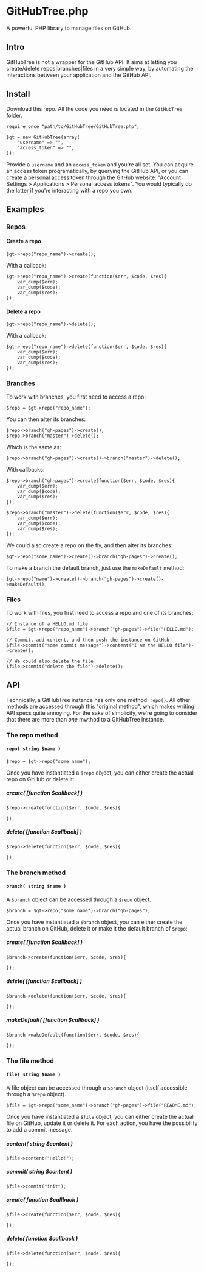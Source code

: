 # GitHubTree.php 

A powerful PHP library to manage files on GitHub.

## Intro

GitHubTree is not a wrapper for the GitHub API. It aims at letting you create/delete repos|branches|files in a very simple way, by automating the interactions between your application and the GitHub API.

## Install

Download this repo. All the code you need is located in the `GitHubTree` folder.

```
require_once "path/to/GitHubTree/GitHubTree.php";

$gt = new GitHubTree(array(
    "username" => "",
    "access_token" => "",
));
```

Provide a `username` and an `access_token` and you're all set. You can acquire an access token programatically, by querying the GitHub API, or you can create a personal access token through the GitHub website: "Account Settings > Applications > Personal access tokens". You would typically do the latter if you're interacting with a repo you own.

## Examples

### Repos

#### Create a repo

```
$gt->repo("repo_name")->create();
```

With a callback:

```
$gt->repo("repo_name")->create(function($err, $code, $res){
    var_dump($err);
    var_dump($code);
    var_dump($res);
});
```

#### Delete a repo

```
$gt->repo("repo_name")->delete();
```

With a callback:

```
$gt->repo("repo_name")->delete(function($err, $code, $res){
    var_dump($err);
    var_dump($code);
    var_dump($res);
});
```

### Branches

To work with branches, you first need to access a repo:

```
$repo = $gt->repo("repo_name");
```

You can then alter its branches:

```
$repo->branch("gh-pages")->create();
$repo->branch("master")->delete();
```

Which is the same as:

```
$repo->branch("gh-pages")->create()->branch("master")->delete();
```

With callbacks:

```
$repo->branch("gh-pages")->create(function($err, $code, $res){
    var_dump($err);
    var_dump($code);
    var_dump($res);
});

$repo->branch("master")->delete(function($err, $code, $res){
    var_dump($err);
    var_dump($code);
    var_dump($res);
});
```

We could also create a repo on the fly, and then alter its branches:

```
$gt->repo("some_name")->create()->branch("gh-pages")->create();
```

To make a branch the default branch, just use the `makeDefault` method:

```
$gt->repo("name")->create()->branch("gh-pages")->create()->makeDefault();
```

### Files

To work with files, you first need to access a repo and one of its branches:

```
// Instance of a HELLO.md file
$file = $gt->repo("repo_name")->branch("gh-pages")->file("HELLO.md");

// Commit, add content, and then push the instance on GitHub
$file->commit("some commit message")->content("I am the HELLO file")->create();

// We could also delete the file
$file->commit("delete the file")->delete();
```

## API

Technically, a GitHubTree instance has only one method: `repo()`. All other methods are accessed through this "original method", which makes writing API specs quite annoying. For the sake of simplicity, we're going to consider that there are more than *one* mwthod to a GitHubTree instance.

### The repo method

#### `repo( string $name )`

```
$repo = $gt->repo("some_name");
```

Once you have instantiated a `$repo` object, you can either create the actual repo on GitHub or delete it:

##### create( [function $callback] )

```
$repo->create(function($err, $code, $res){
    
});
```

##### delete( [function $callback] )

```
$repo->delete(function($err, $code, $res){
    
});
```

### The branch method

#### `branch( string $name )`

A `$branch` object can be accessed through a `$repo` object.

```
$branch = $gt->repo("some_name")->branch("gh-pages");
```

Once you have instantiated a `$branch` object, you can either create the actual branch on GitHub, delete it or make it the default branch of `$repo`:

##### create( [function $callback] )

```
$branch->create(function($err, $code, $res){
    
});
```

##### delete( [function $callback] )

```
$branch->delete(function($err, $code, $res){
    
});
```

##### makeDefault( [function $callback] )

```
$branch->makeDefault(function($err, $code, $res){
    
});
```

### The file method

#### `file( string $name )`

A file object can be accessed through a `$branch` object (itself accessible through a `$repo` object).

```
$file = $gt->repo("some_name")->branch("gh-pages")->file("README.md");
```

Once you have instantiated a `$file` object, you can either create the actual file on GitHub, update it or delete it. For each action, you have the possibility to add a commit message.

##### content( string $content )

```
$file->content("Hello!");
```

##### commit( string $content )

```
$file->commit("init");
```

##### create( function $callback )

```
$file->create(function($err, $code, $res){
    
});
```

##### delete( function $callback )

```
$file->delete(function($err, $code, $res){
    
});
```